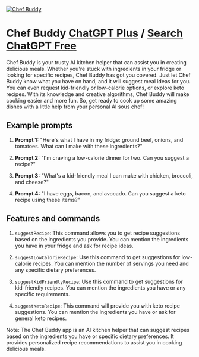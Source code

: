 
[![Chef Buddy](https://files.oaiusercontent.com/file-pplbNabyKz2oTICZcSO6yld5?se=2123-10-17T00%3A11%3A24Z&sp=r&sv=2021-08-06&sr=b&rscc=max-age%3D31536000%2C%20immutable&rscd=attachment%3B%20filename%3D6fd5e9d1-08fc-4829-9543-3e96d46745e5.png&sig=RfIWJqvfkhKvEovWAH1Xf7Pmq2I8NE0sO5UYowLGALk%3D)](https://chat.openai.com/g/g-hPf8LMkfC-chef-buddy)

# Chef Buddy [ChatGPT Plus](https://chat.openai.com/g/g-hPf8LMkfC-chef-buddy) / [Search ChatGPT Free](https://gptcall.net/index.html#/?search=Chef%20Buddy)

Chef Buddy is your trusty AI kitchen helper that can assist you in creating delicious meals. Whether you're stuck with ingredients in your fridge or looking for specific recipes, Chef Buddy has got you covered. Just let Chef Buddy know what you have on hand, and it will suggest meal ideas for you. You can even request kid-friendly or low-calorie options, or explore keto recipes. With its knowledge and creative algorithms, Chef Buddy will make cooking easier and more fun. So, get ready to cook up some amazing dishes with a little help from your personal AI sous chef!

## Example prompts

1. **Prompt 1:** "Here's what I have in my fridge: ground beef, onions, and tomatoes. What can I make with these ingredients?"

2. **Prompt 2:** "I'm craving a low-calorie dinner for two. Can you suggest a recipe?"

3. **Prompt 3:** "What's a kid-friendly meal I can make with chicken, broccoli, and cheese?"

4. **Prompt 4:** "I have eggs, bacon, and avocado. Can you suggest a keto recipe using these items?"

## Features and commands

1. `suggestRecipe`: This command allows you to get recipe suggestions based on the ingredients you provide. You can mention the ingredients you have in your fridge and ask for recipe ideas.

2. `suggestLowCalorieRecipe`: Use this command to get suggestions for low-calorie recipes. You can mention the number of servings you need and any specific dietary preferences.

3. `suggestKidFriendlyRecipe`: Use this command to get suggestions for kid-friendly recipes. You can mention the ingredients you have or any specific requirements.

4. `suggestKetoRecipe`: This command will provide you with keto recipe suggestions. You can mention the ingredients you have or ask for general keto recipes.

Note: The Chef Buddy app is an AI kitchen helper that can suggest recipes based on the ingredients you have or specific dietary preferences. It provides personalized recipe recommendations to assist you in cooking delicious meals.


